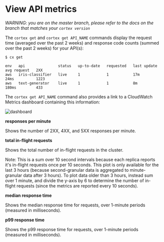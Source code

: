 # View API metrics

_WARNING: you are on the master branch, please refer to the docs on the branch that matches your `cortex version`_

The `cortex get` and `cortex get API_NAME` commands display the request time \(averaged over the past 2 weeks\) and response code counts \(summed over the past 2 weeks\) for your API\(s\):

```text
$ cx get

env   api               status   up-to-date   requested   last update   avg request   2XX
aws   iris-classifier   live     1            1           17m           24ms          1223
aws   text-generator    live     1            1           8m            180ms         433
```

The `cortex get API_NAME` command also provides a link to a CloudWatch Metrics dashboard containing this information:

![dashboard](https://user-images.githubusercontent.com/808475/82497902-ed4fd400-9aa3-11ea-8280-20dc6430215f.png)

**responses per minute**

Shows the number of 2XX, 4XX, and 5XX responses per minute.

**total in-flight requests**

Shows the total number of in-flight requests in the cluster.

Note: This is a sum over 10 second intervals because each replica reports it's in-flight requests once per 10 seconds. This plot is only available for the last 3 hours \(because second-granular data is aggregated to minute-granular data after 3 hours\). To plot data older than 3 hours, instead sum over 1 minute, and divide the y-axis by 6 to determine the number of in-flight requests \(since the metrics are reported every 10 seconds\).

**median response time**

Shows the median response time for requests, over 1-minute periods \(measured in milliseconds\).

**p99 response time**

Shows the p99 response time for requests, over 1-minute periods \(measured in milliseconds\).

